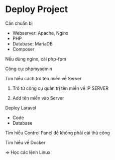 # Deploy Project

Cần chuẩn bị

- Webserver: Apache, Nginx
- PHP
- Database: MariaDB
- Composer

Nếu dùng nginx, cài php-fpm

Công cụ: phpmyadmin

Tìm hiểu cách trỏ tên miền về Server

1. Trỏ từ công cụ quản trị tên miền về IP SERVER

2. Add tên miền vào Server

Deploy Laravel

- Code
- Database

Tìm hiểu Control Panel để không phải cài thủ công

Tìm hiểu về Docker

=> Học các lệnh Linux

